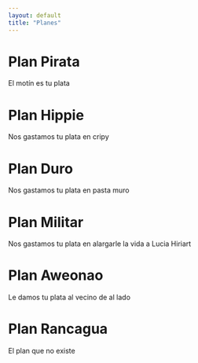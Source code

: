 ```yaml
---
layout: default
title: "Planes"
---
```


# Plan Pirata
El motín es tu plata

# Plan Hippie
Nos gastamos tu plata en cripy

# Plan Duro
Nos gastamos tu plata en pasta muro

# Plan Militar
Nos gastamos tu plata en alargarle la vida a Lucia Hiriart

# Plan Aweonao
Le damos tu plata al vecino de al lado

# Plan Rancagua
El plan que no existe